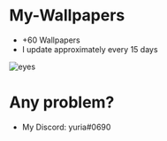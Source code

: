 # My-Wallpapers
- +60 Wallpapers
- I update approximately every 15 days

![eyes](https://cdn.discordapp.com/attachments/825125262735704112/861959686797262888/cdb430c2650d93a7a57c65dae6159a0a.jpg)

# Any problem?
- My Discord: yuria#0690
